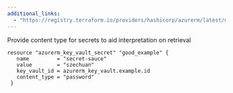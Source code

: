 ```yaml
---
additional_links: 
  - "https://registry.terraform.io/providers/hashicorp/azurerm/latest/docs/resources/key_vault_secret#content_type"
---
```


Provide content type for secrets to aid interpretation on retrieval

```hcl
resource "azurerm_key_vault_secret" "good_example" {
   name         = "secret-sauce"
   value        = "szechuan"
   key_vault_id = azurerm_key_vault.example.id
   content_type = "password"
 }
```
